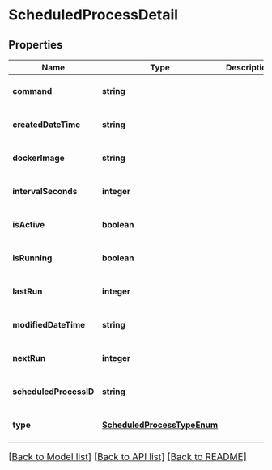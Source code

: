 # ScheduledProcessDetail

## Properties
Name | Type | Description | Notes
------------ | ------------- | ------------- | -------------
**command** | **string** |  | [optional] [default to null]
**createdDateTime** | **string** |  | [optional] [default to null]
**dockerImage** | **string** |  | [optional] [default to null]
**intervalSeconds** | **integer** |  | [optional] [default to null]
**isActive** | **boolean** |  | [optional] [default to null]
**isRunning** | **boolean** |  | [optional] [default to null]
**lastRun** | **integer** |  | [optional] [default to null]
**modifiedDateTime** | **string** |  | [optional] [default to null]
**nextRun** | **integer** |  | [optional] [default to null]
**scheduledProcessID** | **string** |  | [optional] [default to null]
**type** | [**ScheduledProcessTypeEnum**](ScheduledProcessTypeEnum.md) |  | [optional] [default to null]

[[Back to Model list]](../README.md#documentation-for-models) [[Back to API list]](../README.md#documentation-for-api-endpoints) [[Back to README]](../README.md)

<style>
     p, ul, ol, li { font-size: 18px !important;}
</style>


